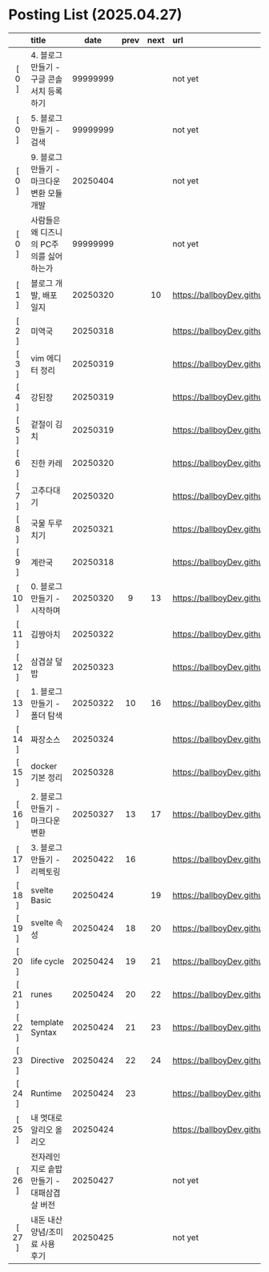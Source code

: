 # Posting List (2025.04.27)

||title|date|prev|next|url|
|:-:|:--|:-:|:-:|:-:|:--|
|[ 0 ]|4. 블로그 만들기 - 구글 콘솔 서치 등록하기|99999999|||not yet|
|[ 0 ]|5. 블로그 만들기 - 검색|99999999|||not yet|
|[ 0 ]|9. 블로그 만들기 - 마크다운 변환 모듈 개발|20250404|||not yet|
|[ 0 ]|사람들은 왜 디즈니의 PC주의를 싫어 하는가|99999999|||not yet|
|[ 1 ]|블로그 개발, 배포 일지|20250320||10|https://ballboyDev.github.io/post/1|
|[ 2 ]|미역국|20250318|||https://ballboyDev.github.io/post/2|
|[ 3 ]|vim 에디터 정리|20250319|||https://ballboyDev.github.io/post/3|
|[ 4 ]|강된장|20250319|||https://ballboyDev.github.io/post/4|
|[ 5 ]|겉절이 김치|20250319|||https://ballboyDev.github.io/post/5|
|[ 6 ]|진한 카레|20250320|||https://ballboyDev.github.io/post/6|
|[ 7 ]|고추다대기|20250320|||https://ballboyDev.github.io/post/7|
|[ 8 ]|국물 두루치기|20250321|||https://ballboyDev.github.io/post/8|
|[ 9 ]|계란국|20250318|||https://ballboyDev.github.io/post/9|
|[ 10 ]|0. 블로그 만들기 - 시작하며|20250320|9|13|https://ballboyDev.github.io/post/10|
|[ 11 ]|김짱아치|20250322|||https://ballboyDev.github.io/post/11|
|[ 12 ]|삼겹살 덮밥|20250323|||https://ballboyDev.github.io/post/12|
|[ 13 ]|1. 블로그 만들기 - 폴더 탐색|20250322|10|16|https://ballboyDev.github.io/post/13|
|[ 14 ]|짜장소스|20250324|||https://ballboyDev.github.io/post/14|
|[ 15 ]|docker 기본 정리|20250328|||https://ballboyDev.github.io/post/15|
|[ 16 ]|2. 블로그 만들기 - 마크다운 변환|20250327|13|17|https://ballboyDev.github.io/post/16|
|[ 17 ]|3. 블로그 만들기 - 리펙토링|20250422|16||https://ballboyDev.github.io/post/17|
|[ 18 ]|svelte Basic|20250424||19|https://ballboyDev.github.io/post/18|
|[ 19 ]|svelte 속성|20250424|18|20|https://ballboyDev.github.io/post/19|
|[ 20 ]|life cycle|20250424|19|21|https://ballboyDev.github.io/post/20|
|[ 21 ]|runes|20250424|20|22|https://ballboyDev.github.io/post/21|
|[ 22 ]|template Syntax|20250424|21|23|https://ballboyDev.github.io/post/22|
|[ 23 ]|Directive|20250424|22|24|https://ballboyDev.github.io/post/23|
|[ 24 ]|Runtime|20250424|23||https://ballboyDev.github.io/post/24|
|[ 25 ]|내 멋대로 알리오 올리오|20250424|||https://ballboyDev.github.io/post/25|
|[ 26 ]|전자레인지로 솥밥 만들기 - 대패삼겹살 버전|20250427|||not yet|
|[ 27 ]|내돈 내산 양념/조미료 사용 후기|20250425|||not yet|